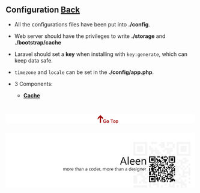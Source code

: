 ## Configuration [Back](./../laravel.md)

- All the configurations files have been put into **./config**.
- Web server should have the privileges to write **./storage** and **./bootstrap/cache**
- Laravel should set a **key** when installing with `key:generate`, which can keep data safe.
- `timezone` and `locale` can be set in the **./config/app.php**.

- 3 Components:
	- [**Cache**](./../cache/cache.md)

<a href="#" style="left:200px;"><img src="./../../../../pic/gotop.png"></a>
=====
<a href="http://aleen42.github.io/" target="_blank" ><img src="./../../../../pic/tail.gif"></a>